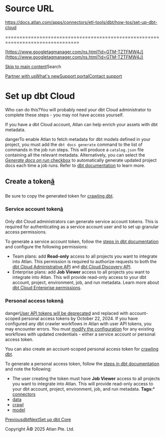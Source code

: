 # Source URL
https://docs.atlan.com/apps/connectors/etl-tools/dbt/how-tos/set-up-dbt-cloud

================================================================================

<!--
canonical: https://docs.atlan.com/apps/connectors/etl-tools/dbt/how-tos/set-up-dbt-cloud
link-alternate: https://docs.atlan.com/apps/connectors/etl-tools/dbt/how-tos/set-up-dbt-cloud
meta-description: :::warning Who can do this? You will probably need your dbt Cloud administrator to complete these steps - you may not have access yourself.
meta-docsearch:docusaurus_tag: docs-default-current
meta-docsearch:language: en
meta-docsearch:version: current
meta-docusaurus_locale: en
meta-docusaurus_tag: docs-default-current
meta-docusaurus_version: current
meta-generator: Docusaurus v3.8.1
meta-og-description: :::warning Who can do this? You will probably need your dbt Cloud administrator to complete these steps - you may not have access yourself.
meta-og-locale: en
meta-og-title: Set up dbt Cloud | Atlan Documentation
meta-og-url: https://docs.atlan.com/apps/connectors/etl-tools/dbt/how-tos/set-up-dbt-cloud
meta-twitter:card: summary_large_image
meta-viewport: width=device-width,initial-scale=1
title: Set up dbt Cloud | Atlan Documentation
-->

[https://www.googletagmanager.com/ns.html?id=GTM-TZTFMW4J](https://www.googletagmanager.com/ns.html?id=GTM-TZTFMW4J)

[Skip to main content](#__docusaurus_skipToContent_fallback)Search

[Partner with us](https://docs.google.com/forms/d/e/1FAIpQLScuAIhCm2GS7YFstrOjawbP8J7PUmOynQo7wI2yGCcCyEcVSw/viewform)[What's new](https://shipped.atlan.com/)[Support portal](https://atlan.zendesk.com/auth/v2/login/signin?return_to=https%3A%2F%2Fatlan.zendesk.com%2Fhc%2Fen-us&theme=hc&locale=en-us&brand_id=1900000425113&auth_origin=1900000425113%2Cfalse%2Ctrue)[Contact support](/support/submit-request)

Set up dbt Cloud
================

Who can do this?You will probably need your dbt Cloud administrator to complete these steps \- you may not have access yourself.

If you have a dbt Cloud account, Atlan can help enrich your assets with dbt metadata.

dangerTo enable Atlan to fetch metadata for dbt models defined in your project, you must add the `dbt docs generate` command to the list of commands in the job run steps. This will produce a `catalog.json` file containing all the relevant metadata. Alternatively, you can select the [*Generate docs on run* checkbox](https://docs.getdbt.com/docs/collaborate/build-and-view-your-docs) to automatically generate updated project docs each time a job runs. Refer to [dbt documentation](https://docs.getdbt.com/references/commands/cmd-docs#dbt-docs-generate) to learn more.

Create a token[â](#create-a-token "Direct link to Create a token")
--------------------------------------------------------------------

Be sure to copy the generated token for [crawling dbt](/apps/connectors/etl-tools/dbt/how-tos/crawl-dbt).

### Service account token[â](#service-account-token "Direct link to Service account token")

Only dbt Cloud administrators can generate service account tokens. This is required for authenticating as a service account user and to set up granular access permissions.

To generate a service account token, follow the [steps in dbt documentation](https://docs.getdbt.com/docs/dbt-cloud/dbt-cloud-api/service-tokens) and configure the following permissions:

* Team plans: add **Read\-only** access to all projects you want to integrate into Atlan. This permission is required to authorize requests to both the [dbt Cloud Administrative API](https://docs.getdbt.com/docs/dbt-cloud-apis/admin-cloud-api) and [dbt Cloud Discovery API](https://docs.getdbt.com/docs/dbt-cloud-apis/discovery-api).
* Enterprise plans: add **Job Viewer** access to all projects you want to integrate into Atlan. This will provide read\-only access to your dbt account, project, environment, job, and run metadata. Learn more about [dbt Cloud Enterprise permissions](https://docs.getdbt.com/docs/cloud/manage-access/enterprise-permissions).

### Personal access token[â](#personal-access-token "Direct link to Personal access token")

danger[User API tokens will be deprecated](https://docs.getdbt.com/docs/dbt-cloud-apis/user-tokens) and replaced with account\-scoped personal access tokens by October 22, 2024\. If you have configured any dbt crawler workflows in Atlan with user API tokens, you may encounter errors. You must [modify the configuration](/product/connections/how-tos/manage-connectivity) for any existing workflows with updated credentials \- either a service account or personal access token.

You can also create an account\-scoped personal access token for [crawling dbt](/apps/connectors/etl-tools/dbt/how-tos/crawl-dbt).

To generate a personal access token, follow the [steps in dbt documentation](https://docs.getdbt.com/docs/dbt-cloud-apis/user-tokens#account-scoped-personal-access-tokens) and note the following:

* The user creating the token must have **Job Viewer** access to all projects you want to integrate into Atlan. This will provide read\-only access to your dbt account, project, environment, job, and run metadata.
**Tags:*** [connectors](/tags/connectors)
* [data](/tags/data)
* [crawl](/tags/crawl)
* [model](/tags/model)

[Previousdbt](/apps/connectors/etl-tools/dbt)[NextSet up dbt Core](/apps/connectors/etl-tools/dbt/how-tos/set-up-dbt-core)

Copyright Â© 2025 Atlan Pte. Ltd.

